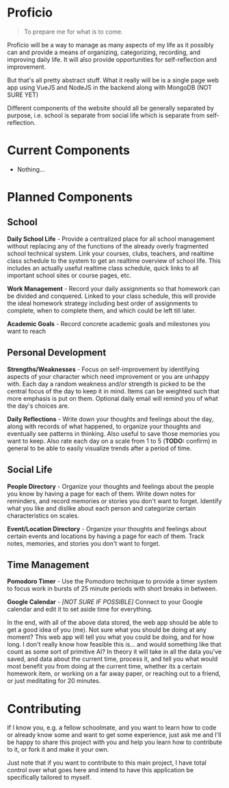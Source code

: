 # Proficio
>To prepare me for what is to come.

Proficio will be a way to manage as many aspects of my life as it possibly can and provide a means of organizing, categorizing, recording, and improving daily life. It will also provide opportunities for self-reflection and improvement.

But that's all pretty abstract stuff. What it really will be is a single page web app using VueJS and NodeJS in the backend along with MongoDB (NOT SURE YET)

Different components of the website should all be generally separated by purpose, i.e. school is separate from social life which is separate from self-reflection.

# Current Components
- Nothing...

# Planned Components

## School
**Daily School Life** - Provide a centralized place for all school management without replacing any of the functions of the already overly fragmented school technical system. Link your courses, clubs, teachers, and realtime class schedule to the system to get an realtime overview of school life. This includes an actually useful realtime class schedule, quick links to all important school sites or course pages, etc.

**Work Management** - Record your daily assignments so that homework can be divided and conquered. Linked to your class schedule, this will provide the ideal homework strategy including best order of assignments to complete, when to complete them, and which could be left till later. 

**Academic Goals** - Record concrete academic goals and milestones you want to reach

## Personal Development
**Strengths/Weaknesses** - Focus on self-improvement by identifying aspects of your character which need improvement or you are unhappy with. Each day a random weakness and/or strength is picked to be the central focus of the day to keep it in mind. Items can be weighted such that more emphasis is put on them. Optional daily email will remind you of what the day's choices are.

**Daily Reflections** - Write down your thoughts and feelings about the day, along with records of what happened, to organize your thoughts and eventually see patterns in thinking. Also useful to save those memories you want to keep. Also rate each day on a scale from 1 to 5 (**TODO:** confirm) in general to be able to easily visualize trends after a period of time.

## Social Life
**People Directory** - Organize your thoughts and feelings about the people you know by having a page for each of them. Write down notes for reminders, and record memories or stories you don't want to forget. Identify what you like and dislike about each person and categorize certain characteristics on scales. 

**Event/Location Directory** - Organize your thoughts and feelings about certain events and locations by having a page for each of them. Track notes, memories, and stories you don't want to forget.

## Time Management
**Pomodoro Timer** - Use the Pomodoro technique to provide a timer system to focus work in bursts of 25 minute periods with short breaks in between.

**Google Calendar** - *[NOT SURE IF POSSIBLE]* Connect to your Google calendar and edit it to set aside time for everything.

In the end, with all of the above data stored, the web app should be able to get a good idea of you (me). Not sure what you should be doing at any moment? This web app will tell you what you could be doing, and for how long. I don't really know how feasible this is... and would something like that count as some sort of primitive AI? In theory it will take in all the data you've saved, and data about the current time, process it, and tell you what would most benefit you from doing at the current time, whether its a certain homework item, or working on a far away paper, or reaching out to a friend, or just meditating for 20 minutes. 

# Contributing
If I know you, e.g. a fellow schoolmate, and you want to learn how to code or already know some and want to get some experience, just ask me and I'll be happy to share this project with you and help you learn how to contribute to it, or fork it and make it your own.

Just note that if you want to contribute to this main project, I have total control over what goes here and intend to have this application be specifically tailored to myself.
